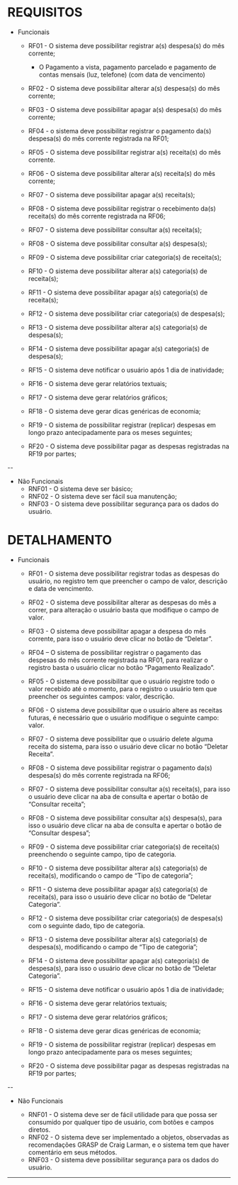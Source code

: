 # REQUISITOS

- Funcionais

  * RF01 - O sistema deve possibilitar registrar a(s) despesa(s) do mês corrente;
	* O Pagamento a vista, pagamento parcelado e pagamento de contas mensais (luz, telefone) (com data de vencimento)
  * RF02 - O sistema deve possibilitar alterar a(s) despesa(s) do mês corrente;
  * RF03 - O sistema deve possibilitar apagar a(s) despesa(s) do mês corrente;
  * RF04 - o sistema deve possibilitar registrar o pagamento da(s) despesa(s) do mês corrente registrada na RF01;
 
  * RF05 - O sistema deve possibilitar registrar a(s) receita(s) do mês corrente.
  * RF06 - O sistema deve possibilitar alterar a(s) receita(s) do mês corrente;
  * RF07 - O sistema deve possibilitar apagar a(s) receita(s);
  * RF08 - O sistema deve possibilitar registrar o recebimento da(s) receita(s) do mês corrente registrada na RF06;
  
  * RF07 - O sistema deve possibilitar consultar a(s) receita(s);
  * RF08 - O sistema deve possibilitar consultar a(s) despesa(s);
  
  * RF09 - O sistema deve possibilitar criar categoria(s) de receita(s);
  * RF10 - O sistema deve possibilitar alterar a(s) categoria(s) de receita(s);
  * RF11 - O sistema deve possibilitar apagar a(s) categoria(s) de receita(s);
  
  * RF12 - O sistema deve possibilitar criar categoria(s) de despesa(s);
  * RF13 - O sistema deve possibilitar alterar a(s) categoria(s) de despesa(s);
  * RF14 - O sistema deve possibilitar apagar a(s) categoria(s) de despesa(s);
  * RF15 - O sistema deve notificar o usuário após 1 dia de inatividade;
  * RF16 - O sistema deve gerar relatórios textuais;
  * RF17 - O sistema deve gerar relatórios gráficos;
  * RF18 - O sistema deve gerar dicas genéricas de economia;
  
  * RF19 - O sistema de possibilitar registrar (replicar) despesas em longo prazo antecipadamente para os meses seguintes;
  * RF20 - O sistema deve possibilitar pagar as despesas registradas na RF19 por partes;
  
--
- Não Funcionais
	* RNF01 - O sistema deve ser básico;
	* RNF02 - O sistema deve ser fácil sua manutenção;
	* RNF03 - O sistema deve possibilitar segurança para os dados do usuário.
	
	

	
# DETALHAMENTO
- Funcionais

  * RF01 - O sistema deve possibilitar registrar todas as despesas do usuário, no registro tem que preencher o campo de valor, descrição e data de vencimento.
   * RF02 - O sistema deve possibilitar alterar as despesas do mês a correr, para alteração o usuário basta que modifique o campo de valor. 
  * RF03 - O sistema deve possibilitar apagar a despesa do mês corrente, para isso o usuário deve clicar no botão de “Deletar”.
  * RF04 – O sistema de possibilitar registrar o pagamento das despesas do mês corrente registrada na RF01, para realizar o registro basta o usuário clicar no botão “Pagamento Realizado”.
 
  * RF05 - O sistema deve possibilitar que o usuário registre todo o valor recebido até o momento, para o registro o usuário tem que preencher os seguintes campos: valor, descrição.
  * RF06 - O sistema deve possibilitar que o usuário altere as receitas futuras, é necessário que o usuário modifique o seguinte campo: valor.
  * RF07 - O sistema deve possibilitar que o usuário delete alguma receita do sistema, para isso o usuário deve clicar no botão “Deletar Receita”.
  * RF08 - O sistema deve possibilitar registrar o pagamento da(s) despesa(s) do mês corrente registrada na RF06;
  
  * RF07 - O sistema deve possibilitar consultar a(s) receita(s), para isso o usuário deve clicar na aba de consulta e apertar o botão de “Consultar receita”;
  * RF08 - O sistema deve possibilitar consultar a(s) despesa(s), para isso o usuário deve clicar na aba de consulta e apertar o botão de “Consultar despesa”;

  * RF09 - O sistema deve possibilitar criar categoria(s) de receita(s) preenchendo o seguinte campo, tipo de categoria.
  * RF10 - O sistema deve possibilitar alterar a(s) categoria(s) de receita(s), modificando o campo de “Tipo de categoria”;
  * RF11 - O sistema deve possibilitar apagar a(s) categoria(s) de receita(s), para isso o usuário deve clicar no botão de “Deletar Categoria”.
  
  * RF12 - O sistema deve possibilitar criar categoria(s) de despesa(s) com o seguinte dado, tipo de categoria.
  * RF13 - O sistema deve possibilitar alterar a(s) categoria(s) de despesa(s), modificando o campo de “Tipo de categoria”;
  * RF14 - O sistema deve possibilitar apagar a(s) categoria(s) de despesa(s), para isso o usuário deve clicar no botão de “Deletar Categoria”.
  
  * RF15 - O sistema deve notificar o usuário após 1 dia de inatividade; 
  * RF16 - O sistema deve gerar relatórios textuais;
  * RF17 - O sistema deve gerar relatórios gráficos;
  * RF18 - O sistema deve gerar dicas genéricas de economia;
  * RF19 - O sistema de possibilitar registrar (replicar) despesas em longo prazo antecipadamente para os meses seguintes;
  * RF20 - O sistema deve possibilitar pagar as despesas registradas na RF19 por partes;


--
- Não Funcionais


  * RNF01 - O sistema deve ser de fácil utilidade para que possa ser consumido por qualquer tipo de usuário, com botões e campos diretos.
  * RNF02 - O sistema deve ser implementado a objetos, observadas as recomendações GRASP de Craig Larman, e o sistema tem que haver comentário em seus métodos.
  * RNF03 - O sistema deve possibilitar segurança para os dados do usuário.

---
